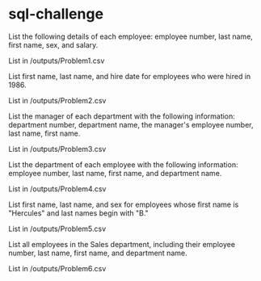 # sql-challenge

List the following details of each employee: employee number, last name, first name, sex, and salary.

List in /outputs/Problem1.csv


List first name, last name, and hire date for employees who were hired in 1986.

List in /outputs/Problem2.csv

List the manager of each department with the following information: department number, department name, the manager's employee number, last name, first name.

List in /outputs/Problem3.csv

List the department of each employee with the following information: employee number, last name, first name, and department name.

List in /outputs/Problem4.csv

List first name, last name, and sex for employees whose first name is "Hercules" and last names begin with "B."

List in /outputs/Problem5.csv

List all employees in the Sales department, including their employee number, last name, first name, and department name.

List in /outputs/Problem6.csv
